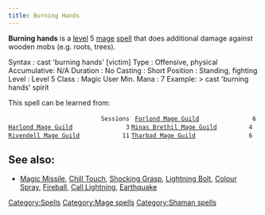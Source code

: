 ```yaml
---
title: Burning Hands
---
```


**Burning hands** is a [level](level "wikilink") 5
[mage](mage "wikilink") [spell](spell "wikilink") that does additional
damage against wooden mobs (e.g. roots, trees).

Syntax : cast 'burning hands' \[victim\] Type : Offensive, physical
Accumulative: N/A Duration : No Casting : Short Position : Standing,
fighting Level : Level 5 Class : Magic User Min. Mana : 7 Example: \>
cast 'burning hands' spirit

This spell can be learned from:

`                          Sessions `
[`Forlond Mage Guild`](Forlond_Mage_Guild "wikilink")`               6`
[`Harlond Mage Guild`](Harlond_Mage_Guild "wikilink")`               3`
[`Minas Brethil Mage Guild`](Minas_Brethil_Mage_Guild "wikilink")`         4`
[`Rivendell Mage Guild`](Rivendell_Mage_Guild "wikilink")`            11`
[`Tharbad Mage Guild`](Tharbad_Mage_Guild "wikilink")`               6`

## See also:

- [Magic Missile](Magic_Missile "wikilink"), [Chill
  Touch](Chill_Touch "wikilink"), [Shocking
  Grasp](Shocking_Grasp "wikilink"), [Lightning
  Bolt](Lightning_Bolt "wikilink"), [Colour
  Spray](Colour_Spray "wikilink"), [Fireball](Fireball "wikilink"),
  [Call Lightning](Call_Lightning "wikilink"),
  [Earthquake](Earthquake "wikilink")

[Category:Spells](Category:Spells "wikilink") [Category:Mage
spells](Category:Mage_spells "wikilink") [Category:Shaman
spells](Category:Shaman_spells "wikilink")